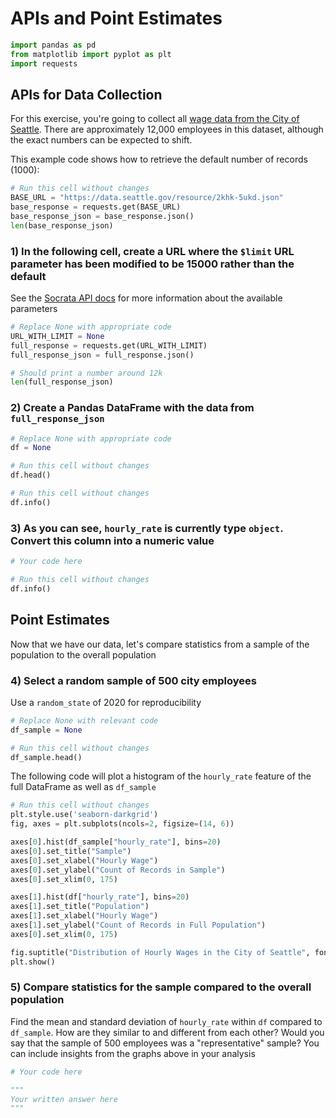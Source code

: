 # APIs and Point Estimates


```python
import pandas as pd
from matplotlib import pyplot as plt
import requests
```

## APIs for Data Collection

For this exercise, you're going to collect all [wage data from the City of Seattle](https://data.seattle.gov/City-Business/City-of-Seattle-Wage-Data/2khk-5ukd).  There are approximately 12,000 employees in this dataset, although the exact numbers can be expected to shift.

This example code shows how to retrieve the default number of records (1000):


```python
# Run this cell without changes
BASE_URL = "https://data.seattle.gov/resource/2khk-5ukd.json"
base_response = requests.get(BASE_URL)
base_response_json = base_response.json()
len(base_response_json)
```

### 1) In the following cell, create a URL where the `$limit` URL parameter has been modified to be 15000 rather than the default

See the [Socrata API docs](https://dev.socrata.com/docs/queries/) for more information about the available parameters


```python
# Replace None with appropriate code
URL_WITH_LIMIT = None
full_response = requests.get(URL_WITH_LIMIT)
full_response_json = full_response.json()

# Should print a number around 12k
len(full_response_json)
```

### 2) Create a Pandas DataFrame with the data from `full_response_json`


```python
# Replace None with appropriate code
df = None
```


```python
# Run this cell without changes
df.head()
```


```python
# Run this cell without changes
df.info()
```

### 3) As you can see, `hourly_rate` is currently type `object`.  Convert this column into a numeric value


```python
# Your code here
```


```python
# Run this cell without changes
df.info()
```

## Point Estimates

Now that we have our data, let's compare statistics from a sample of the population to the overall population

### 4) Select a random sample of 500 city employees
Use a `random_state` of 2020 for reproducibility


```python
# Replace None with relevant code
df_sample = None
```


```python
# Run this cell without changes
df_sample.head()
```

The following code will plot a histogram of the `hourly_rate` feature of the full DataFrame as well as `df_sample`


```python
# Run this cell without changes
plt.style.use('seaborn-darkgrid')
fig, axes = plt.subplots(ncols=2, figsize=(14, 6))

axes[0].hist(df_sample["hourly_rate"], bins=20)
axes[0].set_title("Sample")
axes[0].set_xlabel("Hourly Wage")
axes[0].set_ylabel("Count of Records in Sample")
axes[0].set_xlim(0, 175)

axes[1].hist(df["hourly_rate"], bins=20)
axes[1].set_title("Population")
axes[1].set_xlabel("Hourly Wage")
axes[1].set_ylabel("Count of Records in Full Population")
axes[0].set_xlim(0, 175)

fig.suptitle("Distribution of Hourly Wages in the City of Seattle", fontsize=18)
plt.show()
```

### 5) Compare statistics for the sample compared to the overall population

Find the mean and standard deviation of `hourly_rate` within `df` compared to `df_sample`.  How are they similar to and different from each other?  Would you say that the sample of 500 employees was a "representative" sample?  You can include insights from the graphs above in your analysis


```python
# Your code here
```


```python
"""
Your written answer here
"""
```


```python

```

